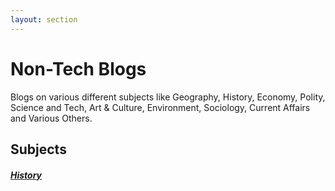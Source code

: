 ```yaml
---
layout: section
---
```




# Non-Tech Blogs

Blogs on various different subjects like Geography, History, Economy, Polity, Science and Tech, Art & Culture, Environment, Sociology, Current Affairs and Various Others.

## Subjects

##### [History](2_history)

